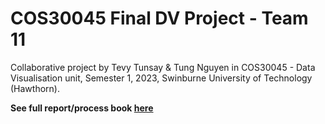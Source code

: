 # COS30045 Final DV Project - Team 11

Collaborative project by Tevy Tunsay & Tung Nguyen in COS30045 - Data Visualisation unit, Semester 1, 2023, Swinburne University of Technology (Hawthorn).

**See full report/process book [here](https://s4ppyh4t.github.io/id-mp-2023/Process_Book_Final.pdf)**
